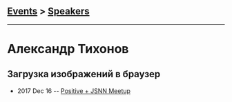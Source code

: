 ## [Events](../README.md) > [Speakers](../speakers.md)
---

# Александр Тихонов

## Загрузка изображений в браузер
- 2017 Dec 16 -- [Positive + JSNN Meetup](https://www.youtube.com/watch?v=ztltc_CbjtA)    
